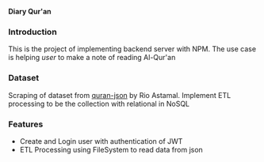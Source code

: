 **Diary Qur'an**

### Introduction
This is the project of implementing backend server with NPM. The use case is helping *user* to make a note of reading Al-Qur'an

### Dataset
Scraping of dataset from [quran-json](https://github.com/rioastamal/quran-json) by Rio Astamal. Implement ETL processing to be the collection with relational in NoSQL

### Features
* Create and Login user with authentication of JWT
* ETL Processing using FileSystem to read data from json

